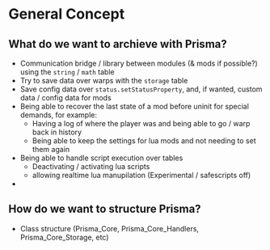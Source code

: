 # General Concept

## What do we want to archieve with Prisma?

- Communication bridge / library between modules (& mods if possible?) using the `string` / `math` table
- Try to save data over warps with the `storage` table
- Save config data over `status.setStatusProperty`, and, if wanted, custom data / config data for mods
- Being able to recover the last state of a mod before uninit for special demands, for example:
    - Having a log of where the player was and being able to go / warp back in history
    - Being able to keep the settings for lua mods and not needing to set them again
- Being able to handle script execution over tables
    - Deactivating / activating lua scripts
    - allowing realtime lua manupilation (Experimental / safescripts off)
- 

## How do we want to structure Prisma?

- Class structure (Prisma_Core, Prisma_Core_Handlers, Prisma_Core_Storage, etc)
